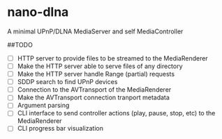 # nano-dlna
A minimal UPnP/DLNA MediaServer and self MediaController

##TODO
- [ ] HTTP server to provide files to be streamed to the MediaRenderer
- [ ] Make the HTTP server able to serve files of any directory
- [ ] Make the HTTP server handle Range (partial) requests
- [ ] SDDP search to find UPnP devices
- [ ] Connection to the AVTransport of the MediaRenderer 
- [ ] Make the AVTransport connection tranport metadata
- [ ] Argument parsing
- [ ] CLI interface to send controller actions (play, pause, stop, etc) to the MediaRenderer
- [ ] CLI progress bar visualization
